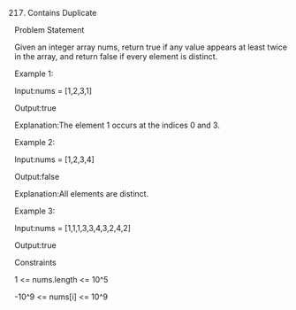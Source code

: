 217. Contains Duplicate

Problem Statement

Given an integer array nums, return true if any value appears at least twice in the array, and return false if every element is distinct.

Example 1:

Input:nums = [1,2,3,1]

Output:true

Explanation:The element 1 occurs at the indices 0 and 3.

Example 2:

Input:nums = [1,2,3,4]

Output:false

Explanation:All elements are distinct.

Example 3:

Input:nums = [1,1,1,3,3,4,3,2,4,2]

Output:true

Constraints

1 <= nums.length <= 10^5

-10^9 <= nums[i] <= 10^9

